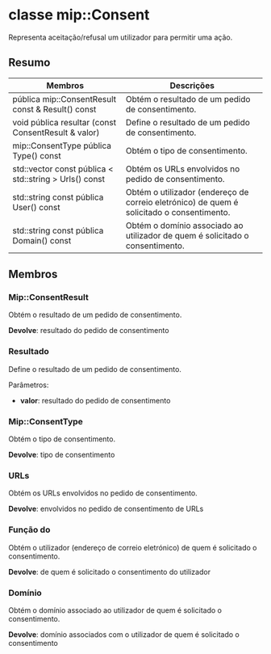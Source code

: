 # <a name="class-mipconsent"></a>classe mip::Consent 
Representa aceitação/refusal um utilizador para permitir uma ação.
  
## <a name="summary"></a>Resumo
 Membros                        | Descrições                                
--------------------------------|---------------------------------------------
 pública mip::ConsentResult const & Result() const  |  Obtém o resultado de um pedido de consentimento.
 void pública resultar (const ConsentResult & valor)  |  Define o resultado de um pedido de consentimento.
 mip::ConsentType pública Type() const  |  Obtém o tipo de consentimento.
std::vector const pública < std::string > Urls() const  |  Obtém os URLs envolvidos no pedido de consentimento.
 std::string const pública User() const  |  Obtém o utilizador (endereço de correio eletrónico) de quem é solicitado o consentimento.
 std::string const pública Domain() const  |  Obtém o domínio associado ao utilizador de quem é solicitado o consentimento.
  
## <a name="members"></a>Membros
  
### <a name="mipconsentresult"></a>Mip::ConsentResult
Obtém o resultado de um pedido de consentimento.

  
**Devolve**: resultado do pedido de consentimento
  
### <a name="result"></a>Resultado
Define o resultado de um pedido de consentimento.

Parâmetros:  
* **valor**: resultado do pedido de consentimento


  
### <a name="mipconsenttype"></a>Mip::ConsentType
Obtém o tipo de consentimento.

  
**Devolve**: tipo de consentimento
  
### <a name="urls"></a>URLs
Obtém os URLs envolvidos no pedido de consentimento.

  
**Devolve**: envolvidos no pedido de consentimento de URLs
  
### <a name="user"></a>Função do
Obtém o utilizador (endereço de correio eletrónico) de quem é solicitado o consentimento.

  
**Devolve**: de quem é solicitado o consentimento do utilizador
  
### <a name="domain"></a>Domínio
Obtém o domínio associado ao utilizador de quem é solicitado o consentimento.

  
**Devolve**: domínio associados com o utilizador de quem é solicitado o consentimento